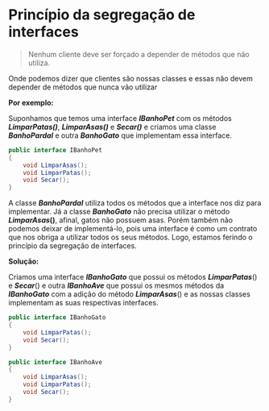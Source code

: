 # Princípio da segregação de interfaces

> Nenhum cliente deve ser forçado a depender de métodos que não utiliza.

Onde podemos dizer que clientes são nossas classes e essas não devem depender de métodos que nunca vão utilizar

**Por exemplo:**

Suponhamos que temos uma interface _**IBanhoPet**_ com os métodos **_LimparPatas()_**, **_LimparAsas()_** e **_Secar()_** e criamos uma classe **_BanhoPardal_** e outra **_BanhoGato_** que implementam essa interface. 

```c#
public interface IBanhoPet
{
    void LimparAsas();
    void LimparPatas();
    void Secar();
}
```

A classe **_BanhoPardal_** utiliza todos os métodos que a interface nos diz para implementar. Já a classe **_BanhoGato_** não precisa utilizar o método **_LimparAsas_()**, afinal, gatos não possuem asas. Porém também não podemos deixar de implementá-lo, pois uma interface é como um contrato que nos obriga a utilizar todos os seus métodos. Logo, estamos ferindo o princípio da segregação de interfaces.

**Solução:**

Criamos uma interface **_IBanhoGato_** que possui os métodos **_LimparPatas_**() e **_Secar_**() e outra **_IBanhoAve_** que possui os mesmos métodos da **_IBanhoGato_** com a adição do método **_LimparAsas_**() e as nossas classes implementam as suas respectivas interfaces.

```c#
public interface IBanhoGato
{
    void LimparPatas();
    void Secar();
}
```

```c#
public interface IBanhoAve
{
    void LimparAsas();
    void LimparPatas();
    void Secar();
}
```
